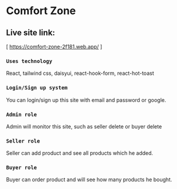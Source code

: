 # Comfort Zone


## Live site link:
[ https://comfort-zone-2f181.web.app/ ]


### `Uses technology`

React, tailwind css, daisyui, react-hook-form, react-hot-toast 

### `Login/Sign up system`
You can login/sign up this site with email and password or google.


### `Admin role`
Admin will monitor this site, such as seller delete or buyer delete

### `Seller role`
Seller can add product and see all products which he added.


### `Buyer role`

Buyer can order product and will see how many products he bought.


